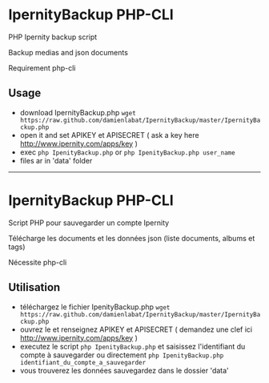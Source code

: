 IpernityBackup PHP-CLI
==============

PHP Ipernity backup script

Backup medias and json documents

Requirement php-cli

## Usage

- download IpernityBackup.php `wget https://raw.github.com/damienlabat/IpernityBackup/master/IpernityBackup.php`
- open it and set APIKEY et APISECRET ( ask a key here http://www.ipernity.com/apps/key )
- exec `php IpenityBackup.php` or `php IpenityBackup.php user_name`
- files ar in 'data' folder



---




IpernityBackup PHP-CLI
==============

Script PHP pour sauvegarder un compte Ipernity

Télécharge les documents et les données json (liste documents, albums et tags)

Nécessite php-cli

## Utilisation

- téléchargez le fichier IpenityBackup.php `wget https://raw.github.com/damienlabat/IpernityBackup/master/IpernityBackup.php`
- ouvrez le et renseignez APIKEY et APISECRET ( demandez une clef ici http://www.ipernity.com/apps/key )
- executez le script `php IpenityBackup.php` et saisissez l'identifiant du compte à sauvegarder ou directement `php IpenityBackup.php identifiant_du_compte_a_sauvegarder`
- vous trouverez les données sauvegardez dans le dossier 'data'

